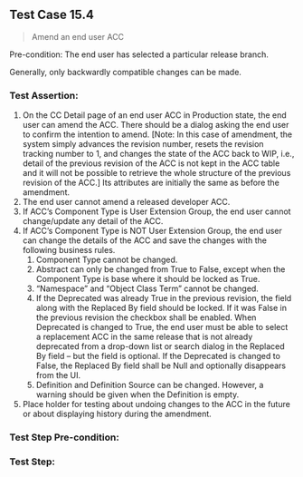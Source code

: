 ## Test Case 15.4

> Amend an end user ACC

Pre-condition: The end user has selected a particular release branch.

Generally, only backwardly compatible changes can be made.

### Test Assertion:

1. On the CC Detail page of an end user ACC in Production state, the end user can amend the ACC. There should be a dialog asking the end user to confirm the intention to amend. [Note: In this case of amendment, the system simply advances the revision number, resets the revision tracking number to 1, and changes the state of the ACC back to WIP, i.e.,  detail of the previous revision of the ACC is not kept in the ACC table and it will not be possible to retrieve the whole structure of the previous revision of the ACC.]  Its attributes are initially the same as before the amendment.
2. The end user cannot amend a released developer ACC.
3. If ACC’s Component Type is User Extension Group, the end user cannot change/update any detail of the ACC.
4. If ACC’s Component Type is NOT User Extension Group, the end user can change the details of the ACC and save the changes with the following business rules.
	1. Component Type cannot be changed.
	2. Abstract can only be changed from True to False, except when the Component Type is base where it should be locked as True.
	3. “Namespace” and “Object Class Term” cannot be changed.
	4. If the Deprecated was already True in the previous revision, the field along with the Replaced By field should be locked. If it was False in the previous revision the checkbox shall be enabled. When Deprecated is changed to True, the end user must be able to select a replacement ACC in the same release that is not already deprecated from a drop-down list or search dialog in the Replaced By field – but the field is optional. If the Deprecated is changed to False, the Replaced By field shall be Null and optionally disappears from the UI.
	5. Definition and Definition Source can be changed. However, a warning should be given when the Definition is empty.
5. Place holder for testing about undoing changes to the ACC in the future or about displaying history during the amendment.

### Test Step Pre-condition:



### Test Step: